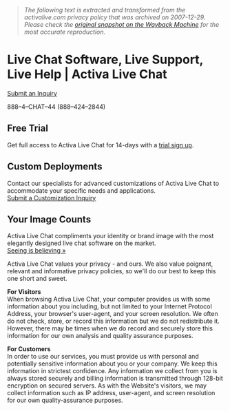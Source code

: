 > *The following text is extracted and transformed from the activalive.com privacy policy that was archived on 2007-12-29. Please check the [original snapshot on the Wayback Machine](https://web.archive.org/web/20071229120859id_/http%3A//www.activalive.com/privacy) for the most accurate reproduction.*

# Live Chat Software, Live Support, Live Help | Activa Live Chat

[ Submit an Inquiry](http://www.activalive.com/contact)

888–4–CHAT–44 (888–424–2844)

## Free Trial

Get full access to Activa Live Chat for 14-days with a [trial sign up](http://www.activalive.com/trial).

## Custom Deployments

Contact our specialists for advanced customizations of Activa Live Chat to accommodate your specific needs and applications.  
[Submit a Customization Inquiry](http://www.activalive.com/custom)

## Your Image Counts

Activa Live Chat compliments your identity or brand image with the most elegantly designed live chat software on the market.  
[Seeing is believing »](http://www.activalive.com/features)

Activa Live Chat values your privacy - and ours. We also value poignant, relevant and informative privacy policies, so we'll do our best to keep this one short and sweet.

**For Visitors**  
When browsing Activa Live Chat, your computer provides us with some information about you including, but not limited to your Internet Protocol Address, your browser's user-agent, and your screen resolution. We often do not check, store, or record this information but we do not redistribute it. However, there may be times when we do record and securely store this information for our own analysis and quality assurance purposes.

**For Customers**  
In order to use our services, you must provide us with personal and potentially sensitive information about you or your company. We keep this information in strictest confidence. Any information we collect from you is always stored securely and billing information is transmitted through 128-bit encryption on secured servers. As with the Website's visitors, we may collect information such as IP address, user-agent, and screen resolution for our own quality-assurance purposes. 
